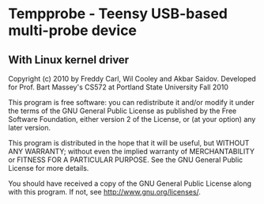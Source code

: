 Tempprobe - Teensy USB-based multi-probe device
===============================================

With Linux kernel driver
------------------------

Copyright (c) 2010 by Freddy Carl, Wil Cooley and Akbar Saidov.
Developed for Prof. Bart Massey's CS572 at Portland State University
Fall 2010

This program is free software: you can redistribute it and/or modify
it under the terms of the GNU General Public License as published by
the Free Software Foundation, either version 2 of the License, or
(at your option) any later version.

This program is distributed in the hope that it will be useful,
but WITHOUT ANY WARRANTY; without even the implied warranty of
MERCHANTABILITY or FITNESS FOR A PARTICULAR PURPOSE.  See the
GNU General Public License for more details.

You should have received a copy of the GNU General Public License
along with this program.  If not, see <http://www.gnu.org/licenses/>.

